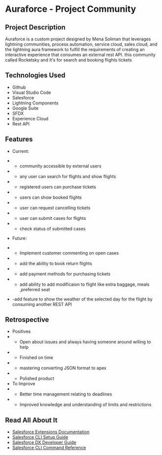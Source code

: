 # Auraforce - Project Community

## Project Description

Auraforce is a custom project designed by Mena Soliman that leverages lightning communities, process automation, service cloud, sales cloud, and the lightning aura framework to fulfill the requirements of creating an interactive experience that consumes an external rest API.
this community called Rocketsky and it's for search and booking flights tickets 

## Technologies Used

* Github
* Visual Studio Code
* Salesforce
* Lightning Components
* Google Suite
* SFDX
* Experience Cloud
* Rest API 

## Features
  * Current:
  * - community accessible by external users
  * - any user can search for flights and show flights
  * - registered users can purchase tickets
  * - users can show booked flights
  * - user can request cancelling tickets 
  * - user can submit cases for flights  
  * - check  status of submitted cases 
  
  * Future:
  * - Implement customer commenting on open cases
  * - add the ability to book return flights 
  * - add payment methods for purchasing tickets 
  * - add ability to add modificaion to flight like extra baggage, meals ,preferred seat 
  * -add feature to show the weather of the selected day for the flight by consuming another REST API
  

## Retrospective
 * Positives
 * - Open about issues and always having someone around willing to help
 * - Finished on time
 * - mastering converting JSON format to apex 
 * - Polished product
 * To Improve
 * - Better time management relating to deadlines
 * - Improved knowledge and understanding of limits and restrictions


## Read All About It

- [Salesforce Extensions Documentation](https://developer.salesforce.com/tools/vscode/)
- [Salesforce CLI Setup Guide](https://developer.salesforce.com/docs/atlas.en-us.sfdx_setup.meta/sfdx_setup/sfdx_setup_intro.htm)
- [Salesforce DX Developer Guide](https://developer.salesforce.com/docs/atlas.en-us.sfdx_dev.meta/sfdx_dev/sfdx_dev_intro.htm)
- [Salesforce CLI Command Reference](https://developer.salesforce.com/docs/atlas.en-us.sfdx_cli_reference.meta/sfdx_cli_reference/cli_reference.htm)
